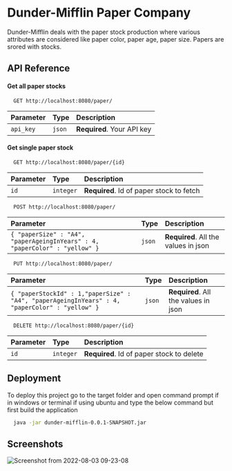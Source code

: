 
# Dunder-Mifflin Paper Company

Dunder-Mifflin deals with the paper stock production where various attributes
are considered like paper color, paper age, paper size. Papers are srored with
stocks.


## API Reference

#### Get all paper stocks

```http
  GET http://localhost:8080/paper/
```

| Parameter | Type     | Description                |
| :-------- | :------- | :------------------------- |
| `api_key` | `json` | **Required**. Your API key |

#### Get single paper stock

```http
  GET http://localhost:8080/paper/{id}
```

| Parameter | Type     | Description                       |
| :-------- | :------- | :-------------------------------- |
| `id`      | `integer` | **Required**. Id of paper stock to fetch |


```http
  POST http://localhost:8080/paper/
```

| Parameter | Type     | Description                       |
| :-------- | :------- | :-------------------------------- |
| `{ "paperSize" : "A4", "paperAgeingInYears" : 4, "paperColor" : "yellow" }`| `json` | **Required**. All the values in json |

```http
  PUT http://localhost:8080/paper/
```

| Parameter | Type     | Description                       |
| :-------- | :------- | :-------------------------------- |
| `{ "paperStockId" : 1,"paperSize" : "A4", "paperAgeingInYears" : 4, "paperColor" : "yellow" }`| `json` | **Required**. All the values in json |

```http
  DELETE http://localhost:8080/paper/{id}
```

| Parameter | Type     | Description                       |
| :-------- | :------- | :-------------------------------- |
| `id`      | `integer` | **Required**. Id of paper stock to delete |

## Deployment

To deploy this project go to the target folder and open command prompt if in windows or terminal if using ubuntu and type the below command but first build the application

```bash
  java -jar dunder-mifflin-0.0.1-SNAPSHOT.jar
```


## Screenshots

![Screenshot from 2022-08-03 09-23-08](https://user-images.githubusercontent.com/59513691/182521682-95f55f88-2a82-4ce8-b135-214cf5c5ae72.png)


